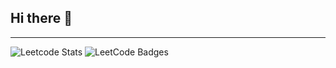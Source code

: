 ## Hi there 👋
---

![Leetcode Stats](https://leetcard.jacoblin.cool/Sakthi_Kumar_2005?theme=dark&ext=contest)  <img src="https://leetcode-badge-showcase.vercel.app/api?username=Sakthi_Kumar_2005&animated=true" alt="LeetCode Badges"/> 
<br/>
<br/>

<!--
**sakthi-2005/sakthi-2005** is a ✨ _special_ ✨ repository because its `README.md` (this file) appears on your GitHub profile.

Here are some ideas to get you started:

- 🔭 I’m currently working on ...
- 🌱 I’m currently learning ...
- 👯 I’m looking to collaborate on ...
- 🤔 I’m looking for help with ...
- 💬 Ask me about ...
- 📫 How to reach me: ...
- 😄 Pronouns: ...
- ⚡ Fun fact: ...
-->
